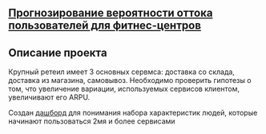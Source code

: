 ## [Прогнозирование вероятности оттока пользователей для фитнес-центров](https://github.com/KseniyaCherednikova/data_analyst_portfolio/blob/main/%D0%A4%D0%B8%D1%82%D0%BD%D0%B5%D1%81_%D1%86%D0%B5%D0%BD%D1%82%D1%80/%D0%A4%D0%B8%D1%82%D0%BD%D0%B5%D1%81_%D1%86%D0%B5%D0%BD%D1%82%D1%80.ipynb)

## Описание проекта
Крупный ретеил имеет 3 основных сервмса: доставка со склада, доставка из магазина, самовывоз.
Необходимо проверить гипотезы о том, что увеличение вариации, используемых сервисов клиентом, увеличивают его ARPU.

Создан [дашборд](https://public.tableau.com/app/profile/aksinya6112/viz/AV_16281607887760/Dashboard1) для понимания набора характеристик людей, которые начинают пользоваться 2мя и более сервисами
